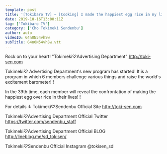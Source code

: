 ```yaml
---
template: post
title: '[Tokibaro TV] ~ [Cooking] I made the happiest egg rice in my life ~ Tokimeki ♡ Barometer rising TV ep 39'
date: 2019-10-16T13:00:11Z
tag: ['Tokibaro TV']
category: ['Cho Tokimeki Sendenbu']
author: auto 
videoID: G4n0N54vhSw
subTitle: G4n0N54vhSw.vtt
---
```

Rock on to your heart! "Tokimeki♡Advertising Department"
http://toki-sen.com

Tokimeki♡ Advertising Department's new program has started!
It is a program in which 6 members challenge various things and raise the world's excitement barometer! !

In the 39th time, each member will reveal the confrontation of making the happiest egg over rice in their lives! !

For details ↓
Tokimeki♡Sendenbu Official Site
http://toki-sen.com

Tokimeki♡Advertising Department Official Twitter
https://twitter.com/sendenbu_staff

Tokimeki♡Advertising Department Official BLOG
http://lineblog.me/sd_tokisen/

Tokimeki♡Sendenbu Official Instagram
@tokisen_sd